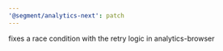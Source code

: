```yaml
---
'@segment/analytics-next': patch
---
```


fixes a race condition with the retry logic in analytics-browser

